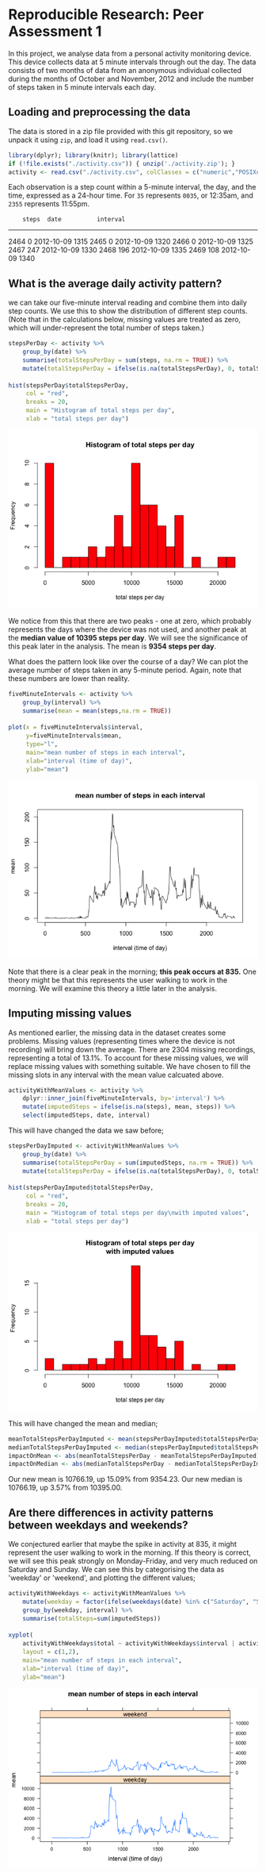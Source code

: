 # Reproducible Research: Peer Assessment 1

In this project, we analyse data from a personal activity monitoring device. This device collects data at 5 minute intervals through out the day. The data consists of two months of data from an anonymous individual collected during the months of October and November, 2012 and include the number of steps taken in 5 minute intervals each day.

## Loading and preprocessing the data

The data is stored in a zip file provided with this git repository, so we unpack it using `zip`, and load it using `read.csv()`.


```r
library(dplyr); library(knitr); library(lattice)
if (!file.exists("./activity.csv")) { unzip('./activity.zip'); }
activity <- read.csv("./activity.csv", colClasses = c("numeric","POSIXct","numeric"))  
```

Each observation is a step count within a 5-minute interval, the day, and the time, expressed as a 24-hour time. For `35` represents `0035`, or 12:35am, and `2355` represents 11:55pm.


        steps  date          interval
-----  ------  -----------  ---------
2464        0  2012-10-09        1315
2465        0  2012-10-09        1320
2466        0  2012-10-09        1325
2467      247  2012-10-09        1330
2468      196  2012-10-09        1335
2469      108  2012-10-09        1340

## What is the average daily activity pattern?

we can take our five-minute interval reading and combine them into daily step counts. We use this to show the distribution of different step counts. (Note that in the calculations below, missing values are treated as zero, which will under-represent the total number of steps taken.)


```r
stepsPerDay <- activity %>%
    group_by(date) %>%
    summarise(totalStepsPerDay = sum(steps, na.rm = TRUE)) %>%
    mutate(totalStepsPerDay = ifelse(is.na(totalStepsPerDay), 0, totalStepsPerDay))

hist(stepsPerDay$totalStepsPerDay, 
     col = "red", 
     breaks = 20, 
     main = "Histogram of total steps per day", 
     xlab = "total steps per day")
```

![](PA1_template_files/figure-html/unnamed-chunk-3-1.png)<!-- -->

We notice from this that there are two peaks - one at zero, which probably represents the days where the device was not used, and another peak at the **median value of 10395 steps per day**. We will see the significance of this peak later in the analysis. The mean is **9354 steps per day**. 

What does the pattern look like over the course of a day? We can plot the average number of steps taken in any 5-minute period. Again, note that these numbers are lower than reality. 


```r
fiveMinuteIntervals <- activity %>%
    group_by(interval) %>%
    summarise(mean = mean(steps,na.rm = TRUE))

plot(x = fiveMinuteIntervals$interval, 
     y=fiveMinuteIntervals$mean, 
     type="l", 
     main="mean number of steps in each interval", 
     xlab="interval (time of day)", 
     ylab="mean")
```

![](PA1_template_files/figure-html/unnamed-chunk-4-1.png)<!-- -->

Note that there is a clear peak in the morning; **this peak occurs at 835.** One theory might be that this represents the user walking to work in the morning. We will examine this theory a little later in the analysis.

## Imputing missing values

As mentioned earlier, the missing data in the dataset creates some problems. Missing values (representing times where the device is not recording) will bring down the average. There are 2304 missing recordings, representing a total of 13.1%. To account for these missing values, we will replace missing values with something suitable. We have chosen to fill the missing slots in any interval with the mean value calcuated above.


```r
activityWithMeanValues <- activity %>% 
    dplyr::inner_join(fiveMinuteIntervals, by='interval') %>%
    mutate(imputedSteps = ifelse(is.na(steps), mean, steps)) %>%
    select(imputedSteps, date, interval)
```

This will have changed the data we saw before;


```r
stepsPerDayImputed <- activityWithMeanValues %>%
    group_by(date) %>%
    summarise(totalStepsPerDay = sum(imputedSteps, na.rm = TRUE)) %>%
    mutate(totalStepsPerDay = ifelse(is.na(totalStepsPerDay), 0, totalStepsPerDay))

hist(stepsPerDayImputed$totalStepsPerDay, 
     col = "red", 
     breaks = 20, 
     main = "Histogram of total steps per day\nwith imputed values", 
     xlab = "total steps per day")
```

![](PA1_template_files/figure-html/unnamed-chunk-6-1.png)<!-- -->

This will have changed the mean and median;


```r
meanTotalStepsPerDayImputed <- mean(stepsPerDayImputed$totalStepsPerDay)
medianTotalStepsPerDayImputed <- median(stepsPerDayImputed$totalStepsPerDay)
impactOnMean <- abs(meanTotalStepsPerDay - meanTotalStepsPerDayImputed) / meanTotalStepsPerDay
impactOnMedian <- abs(medianTotalStepsPerDay - medianTotalStepsPerDayImputed) / medianTotalStepsPerDay
```

Our new mean is 10766.19, up 15.09% from 9354.23. Our new median is 10766.19, up 3.57% from 10395.00.

## Are there differences in activity patterns between weekdays and weekends?

We conjectured earlier that maybe the spike in activity at 835, it might represent the user walking to work in the morning. If this theory is correct, we will see this peak strongly on Monday-Friday, and very much reduced on Saturday and Sunday. We can see this by categorising the data as 'weekday' or 'weekend', and plotting the different values;


```r
activityWithWeekdays <- activityWithMeanValues %>% 
    mutate(weekday = factor(ifelse(weekdays(date) %in% c("Saturday", "Sunday"), "weekend", "weekday"))) %>%
    group_by(weekday, interval) %>% 
    summarise(totalSteps=sum(imputedSteps))

xyplot(
    activityWithWeekdays$total ~ activityWithWeekdays$interval | activityWithWeekdays$weekday, type="l", 
    layout = c(1,2),    
    main="mean number of steps in each interval", 
    xlab="interval (time of day)", 
    ylab="mean")
```

![](PA1_template_files/figure-html/unnamed-chunk-8-1.png)<!-- -->
